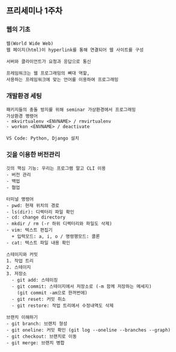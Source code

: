 ## 프리세미나 1주차

  ### 웹의 기초
    웹(World Wide Web)
    웹 페이지(html)이 hyperlink를 통해 연결되어 웹 사이트를 구성
    
    서버와 클라이언트가 요청과 응답으로 통신
    
    프레임워크는 웹 프로그래밍의 뼈대 역할,
    사용하는 프레임워크에 맞는 언어를 이용하여 프로그래밍
    
  ### 개발환경 세팅
    패키지들의 충돌 방지를 위해 seminar 가상환경에서 프로그래밍
    가상환경 명령어
    - mkvirtualenv <ENVNAME> / rmvirtualenv
    - workon <ENVNAME> / deactivate
    
    VS Code: Python, Django 설치
  
  ### 깃을 이용한 버전관리
    깃의 핵심 기능: 우리는 프로그램 말고 CLI 이용
    - 버전 관리
    - 백업
    - 협업
    
    터미널 명령어
    - pwd: 현재 위치의 경로
    - ls(dir): 디렉터리 파일 확인
    - cd: change directory
    - mkdir / rm (-r 하위 디렉터리와 파일도 삭제)
    - vim: 텍스트 편집기
      + 입력모드: a, i, o / 명령행모드: 콜론
    - cat: 텍스트 파일 내용 확인
    
    스테이지와 커밋
    1. 작업 트리
    2. 스테이지
    3. 저장소
      - git add: 스테이징
      - git commit: 스테이지에서 저장소로 (-m 함께 저장하는 메세지)
        (git commit -am으로 한꺼번에)
      - git reset: 커밋 취소
      - git restore: 작업 트리에서 수정내역도 삭제
      
    브랜치 이해하기
    - git branch: 브랜치 형성
    - git oneline: 커밋 확인 (git log --oneline --branches --graph)
    - git checkout: 브랜치로 이동
    - git merge: 브랜치 병합
